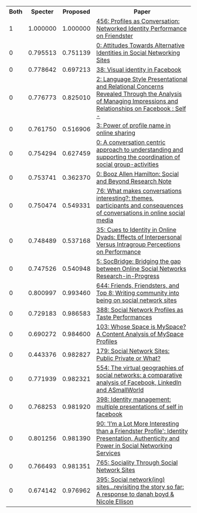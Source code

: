 <html><table><tr>
<th>Both</th>
<th>Specter</th>
<th>Proposed</th>
<th>Paper</th>
</tr>
<tr>
<td>1</td>
<td>1.000000</td>
<td>1.000000</td>
<td><a href="https://www.semanticscholar.org/paper/f368fffded244a166698c86ad0fb9c17fa232f7a">456: Profiles as Conversation: Networked Identity Performance on Friendster</a></td>
</tr>
<tr>
<td>0</td>
<td>0.795513</td>
<td>0.751139</td>
<td><a href="https://www.semanticscholar.org/paper/6c85299ae7858617c74624e65fc5889e19b76b56">0: Attitudes Towards Alternative Identities in Social Networking Sites</a></td>
</tr>
<tr>
<td>0</td>
<td>0.778642</td>
<td>0.697213</td>
<td><a href="https://www.semanticscholar.org/paper/69f7120e92055f433d566be1c5107cc4f4471272">38: Visual identity in Facebook</a></td>
</tr>
<tr>
<td>0</td>
<td>0.776773</td>
<td>0.825010</td>
<td><a href="https://www.semanticscholar.org/paper/9399bf1aab1f91e1a29e680974114068f4c315d5">2: Language Style Presentational and Relational Concerns Revealed Through the Analysis of Managing Impressions and Relationships on Facebook : Self -</a></td>
</tr>
<tr>
<td>0</td>
<td>0.761750</td>
<td>0.516906</td>
<td><a href="https://www.semanticscholar.org/paper/2ca78106607cb68924011fb90a4089ce0e89de55">3: Power of profile name in online sharing</a></td>
</tr>
<tr>
<td>0</td>
<td>0.754294</td>
<td>0.627459</td>
<td><a href="https://www.semanticscholar.org/paper/d4775539c4191847d08d3c5e5c55eca3f117622d">0: A conversation centric approach to understanding and supporting the coordination of social group-activities</a></td>
</tr>
<tr>
<td>0</td>
<td>0.753741</td>
<td>0.362370</td>
<td><a href="https://www.semanticscholar.org/paper/df915ddddc84e5cb0b1ef9d69983f7c4c1d37691">0: Booz Allen Hamilton: Social and Beyond Research Note</a></td>
</tr>
<tr>
<td>0</td>
<td>0.750474</td>
<td>0.549331</td>
<td><a href="https://www.semanticscholar.org/paper/4fe2c4ccbce70ead3ac0a73f83a556c8c268e56d">76: What makes conversations interesting?: themes, participants and consequences of conversations in online social media</a></td>
</tr>
<tr>
<td>0</td>
<td>0.748489</td>
<td>0.537168</td>
<td><a href="https://www.semanticscholar.org/paper/56d0c7d0e204b0723c2ab182e4457827b0a48054">35: Cues to Identity in Online Dyads: Effects of Interpersonal Versus Intragroup Perceptions on Performance</a></td>
</tr>
<tr>
<td>0</td>
<td>0.747526</td>
<td>0.540948</td>
<td><a href="https://www.semanticscholar.org/paper/ec85f9c47ec75d253d09140365b62aa81aeecc11">5: SocBridge: Bridging the gap between Online Social Networks Research-in-Progress</a></td>
</tr>
<tr>
<td>0</td>
<td>0.800997</td>
<td>0.993460</td>
<td><a href="https://www.semanticscholar.org/paper/66ea524a3120dbe6b09720cf2e4e4fbf486f9baf">644: Friends, Friendsters, and Top 8: Writing community into being on social network sites</a></td>
</tr>
<tr>
<td>0</td>
<td>0.729183</td>
<td>0.986583</td>
<td><a href="https://www.semanticscholar.org/paper/d46160fde0c8732c839c2486d98f5719c2c2c547">388: Social Network Profiles as Taste Performances</a></td>
</tr>
<tr>
<td>0</td>
<td>0.690272</td>
<td>0.984600</td>
<td><a href="https://www.semanticscholar.org/paper/875a1af8f5ec4490e1c89650b953453b8fa923e9">103: Whose Space is MySpace? A Content Analysis of MySpace Profiles</a></td>
</tr>
<tr>
<td>0</td>
<td>0.443376</td>
<td>0.982827</td>
<td><a href="https://www.semanticscholar.org/paper/f742144a08e7c292a045f68dd7d09f53ed479e34">179: Social Network Sites: Public Private or What?</a></td>
</tr>
<tr>
<td>0</td>
<td>0.771939</td>
<td>0.982321</td>
<td><a href="https://www.semanticscholar.org/paper/da887fd4d8ba71ee387b305205f0d5b0d1867305">554: The virtual geographies of social networks: a comparative analysis of Facebook, LinkedIn and ASmallWorld</a></td>
</tr>
<tr>
<td>0</td>
<td>0.768253</td>
<td>0.981920</td>
<td><a href="https://www.semanticscholar.org/paper/0defbee994ea509bc3f0b558116f23dcae0c2667">398: Identity management: multiple presentations of self in facebook</a></td>
</tr>
<tr>
<td>0</td>
<td>0.801256</td>
<td>0.981390</td>
<td><a href="https://www.semanticscholar.org/paper/78c86ea675dbe28389c1d5683f5cef49a158e2d8">90: 'I’m a Lot More Interesting than a Friendster Profile': Identity Presentation, Authenticity and Power in Social Networking Services</a></td>
</tr>
<tr>
<td>0</td>
<td>0.766493</td>
<td>0.981351</td>
<td><a href="https://www.semanticscholar.org/paper/83d10696ba2eda905e25a90645f57a2ab718d779">765: Sociality Through Social Network Sites</a></td>
</tr>
<tr>
<td>0</td>
<td>0.674142</td>
<td>0.976962</td>
<td><a href="https://www.semanticscholar.org/paper/36a26074edf44f5e83601e13857851db472b32cc">395: Social network(ing) sites...revisiting the story so far: A response to danah boyd & Nicole Ellison</a></td>
</tr>
</table></html>

